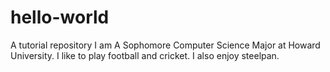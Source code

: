 # hello-world
A tutorial repository
I am A Sophomore Computer Science Major at Howard University. 
I like to play football and cricket. 
I also enjoy steelpan.
